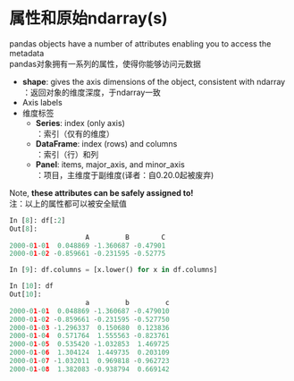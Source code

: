 # 属性和原始ndarray(s)

pandas objects have a number of attributes enabling you to access the metadata  
pandas对象拥有一系列的属性，使得你能够访问元数据

- **shape**: gives the axis dimensions of the object, consistent with ndarray  
           ：返回对象的维度深度，于ndarray一致
- Axis labels  
- 维度标签
    - **Series**: index (only axis)  
                ：索引（仅有的维度）
    - **DataFrame**: index (rows) and columns  
                   ：索引（行）和列
    - **Panel**: items, major_axis, and minor_axis  
               ：项目，主维度于副维度(译者：自0.20.0起被废弃)

Note, **these attributes can be safely assigned to!**  
注：以上的属性都可以被安全赋值

```python
In [8]: df[:2]
Out[8]: 
                   A         B        C
2000-01-01  0.048869 -1.360687 -0.47901
2000-01-02 -0.859661 -0.231595 -0.52775

In [9]: df.columns = [x.lower() for x in df.columns]

In [10]: df
Out[10]: 
                   a         b         c
2000-01-01  0.048869 -1.360687 -0.479010
2000-01-02 -0.859661 -0.231595 -0.527750
2000-01-03 -1.296337  0.150680  0.123836
2000-01-04  0.571764  1.555563 -0.823761
2000-01-05  0.535420 -1.032853  1.469725
2000-01-06  1.304124  1.449735  0.203109
2000-01-07 -1.032011  0.969818 -0.962723
2000-01-08  1.382083 -0.938794  0.669142
```

